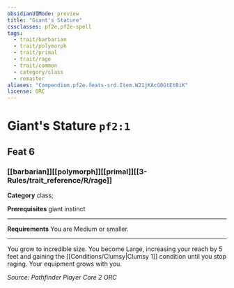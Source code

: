 ```yaml
---
obsidianUIMode: preview
title: "Giant's Stature"
cssclasses: pf2e,pf2e-spell
tags:
  - trait/barbarian
  - trait/polymorph
  - trait/primal
  - trait/rage
  - trait/common
  - category/class
  - remaster
aliases: "Compendium.pf2e.feats-srd.Item.W21jKAcG0GtEtBiK"
license: ORC
---
```

# Giant's Stature `pf2:1`
## Feat 6
### [[barbarian]][[polymorph]][[primal]][[3-Rules/trait_reference/R/rage]]

**Category** class; 



**Prerequisites** giant instinct
* * *
**Requirements** You are Medium or smaller.

* * *

You grow to incredible size. You become Large, increasing your reach by 5 feet and gaining the [[Conditions/Clumsy|Clumsy 1]] condition until you stop raging. Your equipment grows with you.

*Source: Pathfinder Player Core 2*
*ORC*